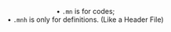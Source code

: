 <div align='center'>

• `.mn` is for codes;  
• `.mnh` is only for definitions. (Like a Header File)
